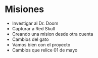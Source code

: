 # Misiones

* Investigar al Dr. Doom
* Capturar a Red Skull
* Creando una mision desde otra cuenta
* Cambios del gato
* Vamos bien con el proyecto
* Cambios que relice 01 de mayo
